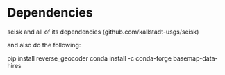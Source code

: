 # Dependencies

seisk and all of its dependencies (github.com/kallstadt-usgs/seisk)

and also do the following:

pip install reverse_geocoder
conda install -c conda-forge basemap-data-hires